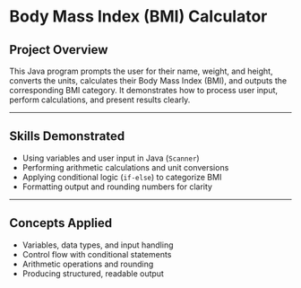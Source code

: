 # Body Mass Index (BMI) Calculator

## Project Overview
This Java program prompts the user for their name, weight, and height, converts the units, calculates their Body Mass Index (BMI), and outputs the corresponding BMI category. It demonstrates how to process user input, perform calculations, and present results clearly.

---

## Skills Demonstrated
- Using variables and user input in Java (`Scanner`)  
- Performing arithmetic calculations and unit conversions  
- Applying conditional logic (`if-else`) to categorize BMI  
- Formatting output and rounding numbers for clarity  

---

## Concepts Applied
- Variables, data types, and input handling  
- Control flow with conditional statements  
- Arithmetic operations and rounding  
- Producing structured, readable output  

